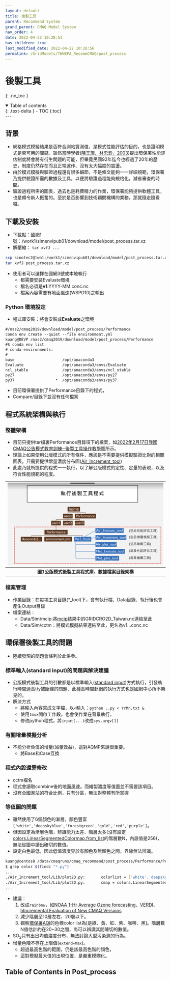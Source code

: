 ```yaml
---
layout: default
title: 後製工具
parent: Recommend System
grand_parent: CMAQ Model System
nav_order: 4
date: 2022-04-22 10:28:51
has_children: true
last_modified_date: 2022-04-22 10:28:56
permalink: /GridModels/TWNEPA_RecommCMAQ/post_process
---
```


# 後製工具
{: .no_toc }

<details open markdown="block">
  <summary>
    Table of contents
  </summary>
  {: .text-delta }
- TOC
{:toc}
</details>
---

## 背景
- 網格模式模擬結果是否符合測站實測值，是模式性能評估的目的，也是證明模式是否可用的關鍵。雖然當時學者([陳王琨、林忠銓，2003])提出環保署性能評估制度將會將有衍生問題的可能，但畢竟民國92年迄今也經過了20年的歷史，制度仍然存在而且正常運作、沒有太大幅度的震盪。
- 由於模式模擬與驗證過程還有很多細節，不是條文能夠一一詳細規範，環保署乃提供驗證所需的數據及工具，以便將驗證過程能夠規格化，減省審查的時間。
- 驗證過程所需的圖表，過去也是耗費精力的作業，環保署能夠提供軟體工具，也是頗令新人振奮的。至於是否影響到技術顧問機構的業務，那就隨走隨看囉。

[陳王琨、林忠銓，2003]: <http://nhuir.nhu.edu.tw/retrieve/7958/3042040201.pdf> "陳王琨、林忠詮，2003，「空氣品質模擬規範與模式審核管理新制度之建置研究」，2003 年氣膠研討會論文集"

## 下載及安裝
- 下載點：國網1號：/work1/simenvipub01/download/model/post_process.tar.xz
- 解壓縮： `tar xvfJ ...`
```bash
scp sinotec2@twn1:/work1/simenvipub01/download/model/post_process.tar.xz .
tar xvfJ post_process.tar.xz
```
- 使用者可以選擇在國網3號或本地執行
  - 都需要安裝Evaluate環境
  - 檔名必須是**v1**.YYYY-MM.conc.nc
  - 檔案內容需要有地面風速(WSPD10)之輸出

### Python 環境設定
- 程式庫安裝：將會安裝成**Evaluate**之環境

```bath
#/nas2/cmaq2019/download/model/post_process/Performance
conda env create --quiet --file environment.yml
kuang@DEVP /nas2/cmaq2019/download/model/post_process/Performance
#$ conda env list
# conda environments:
#
base                     /opt/anaconda3
Evaluate                 /opt/anaconda3/envs/Evaluate
ncl_stable               /opt/anaconda3/envs/ncl_stable
py27                     /opt/anaconda3/envs/py27
py37                  *  /opt/anaconda3/envs/py37
```
- 目前環保署提供了Performance目錄下的程式，
- Compare/目錄下並沒有任何檔案

## 程式系統架構與執行
### 整體架構
- 目前只提供tar檔裏Performance目錄項下的檔案，如[2022年2月17日我國CMAQ公告模式教育訓練─後製工具操作教學](https://drive.google.com/drive/folders/1_GdUsRXQU1p8QhwwDbhz-nVhgUQBbftX)圖所示。
- 理論上如果使用公版模式的所有條件，應該是不需要提供模擬驗證比對的相關圖表。只需要提供增量濃度分布圖([Air_Increment_tool](https://sinotec2.github.io/Focus-on-Air-Quality/GridModels/TWNEPA_RecommCMAQ/post_process/Air_Increment/))
- 此處乃就所提供的程式一一執行，以了解公版模式的定性、定量的表現，以及符合性能規範的程度。

| ![post_process.PNG](https://github.com/sinotec2/Focus-on-Air-Quality/raw/main/assets/images/post_process.png) |
|:--:|
| <b>圖1公版模式後製工具程式庫、數據檔案目錄架構</b>|

### 檔案管理
- 作業目錄：在每項工具目錄(*_tool)下，會有執行檔、Data目錄、執行後也會產生Output目錄
- 檔案連結：
  - Data/Sim/mcip:將[mcip](https://sinotec2.github.io/Focus-on-Air-Quality/GridModels/MCIP/)結果中的GRIDCRO2D_Taiwan.nc連結至此
  - Data/Sim/cctm：將模式模擬結果連結至此，更名為v1...conc.nc

## 環保署後製工具的問題
- 陸續發現的問題會條列於此供參。

### 標準輸入(standard input)的問題與解決建議
- 公版模式後製工具的引數都是以標準輸入([standard input](https://blog.xuite.net/tzeng015/twblog/113272123-Standard+Input+and+Output))方式執行，引發執行時間過長tty被斷線的問題、此種長時間卦網的執行方式也是國網中心所不樂見的。
- 解決方式
  - 將輸入內容寫成文字檔，以`<`輸入：`python ..py < YrMn.txt &`
  - 使用`tmux`開啟工作段。也會使作業在背景執行。
  - 修改python程式，將`input(...)`改成`sys.argv[1]`

### 有關增量模擬分析
- 不能分析負值的增量(減量效益)，這對AQMP來說很重要。
  - 將Base和Case互換

### 程式內設還需修改
- cctm檔名
- 程式會讀取combine後的地面風速。而繪製濃度等值圖並不需要該項目。
- 沒有全國測站的符合比例，只有分區，無法對整體有所掌握

### 等值圖的問題
- 雖然使用了6個顏色的漸層，顏色豐富`['white','deepskyblue','forestgreen','gold','red','purple']`。
- 但因設定為漸層色階，辨識能力太差、階層太多(沒有設定[colors.LinearSegmentedColormap.from_list](https://matplotlib.org/3.5.0/api/_as_gen/matplotlib.colors.LinearSegmentedColormap.html)的階層數N，內設值是256)，無法從圖中讀出確切的數值。
- 設定白色最低，因此低值濃度界於有顏色及無顏色之間，界線無法辨識。

```bash
kuang@centos8 /data/cmaqruns/cmaq_recommend/post_process/Performance/Perf_Tools
$ grep color $(findc "*.py")
...
./Air_Increment_tool/Lib/plot2D.py:       colorlist = ['white','deepskyblue','forestgreen','gold','red','purple']
./Air_Increment_tool/Lib/plot2D.py:       cmap = colors.LinearSegmentedColormap.from_list('AAA', colorlist)
...
```

- 建議：
  1. 改成`rainbow`，如[NOAA 1-Hr Average Ozone forecasting](https://airquality.weather.gov/)、[VERDI](https://sinotec2.github.io/Focus-on-Air-Quality/GridModels/TWNEPA_RecommCMAQ/emis_sens/2add_NewPt/#201901模擬結果差值)、[hIncremental Evaluation of New CMAQ Versions](https://www.epa.gov/cmaq/incremental-evaluation-new-cmaq-versions)
  1. 減少階層至10層左右、20層以下。
  1. 觀察[環保署AQI](https://airtw.epa.gov.tw/)的色標color list為[是綠、黃、紅、紫、咖啡、黑]。階層數N值估計約在20~30之間，尚可以辨識其間確切的數值。
- SO<sub>2</sub>只有出日均值濃度分布，無法討論大型污染源的行為。
- 增量色階不存在上限值(`extend=Max`)。
  - 超過最高色階的範圍，仍是該最高色階的顏色，
  - 這對模擬最大值的出現位置，是嚴重模糊化。

## Table of Contents in Post_process